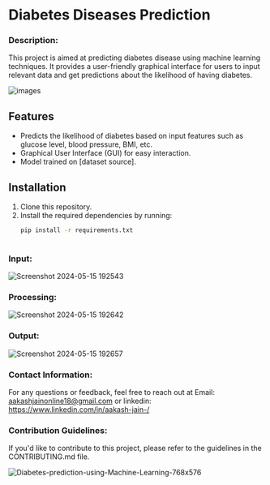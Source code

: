 # Diabetes Diseases Prediction 

 ### Description:
This project is aimed at predicting diabetes disease using machine learning techniques. It provides a user-friendly graphical interface for users to input relevant data and get predictions about the likelihood of having diabetes.

![images](https://github.com/aakasshhh/Diabetes-Diseases-Prediction/assets/118706951/5ebe168a-2961-4a87-b97c-bcfb9caf319b)


## Features
- Predicts the likelihood of diabetes based on input features such as glucose level, blood pressure, BMI, etc.
- Graphical User Interface (GUI) for easy interaction.
- Model trained on [dataset source].

## Installation
1. Clone this repository.
2. Install the required dependencies by running:
   ```bash
   pip install -r requirements.txt
 
### Input:
 
![Screenshot 2024-05-15 192543](https://github.com/aakasshhh/Diabetes-Diseases-Prediction/assets/118706951/f95840ca-9a72-467f-be42-273761a7a41c)

### Processing:

![Screenshot 2024-05-15 192642](https://github.com/aakasshhh/Diabetes-Diseases-Prediction/assets/118706951/fe3c5f7b-4ffb-4bdf-b5c0-c3662277d6bd)

### Output:

![Screenshot 2024-05-15 192657](https://github.com/aakasshhh/Diabetes-Diseases-Prediction/assets/118706951/4a2b3e9c-4ee1-494e-aeed-2bec6674e85a)


### Contact Information:
For any questions or feedback, feel free to reach out at Email: aakashjainonline18@gmail.com or linkedin: https://www.linkedin.com/in/aakash-jain-/

### Contribution Guidelines:
If you'd like to contribute to this project, please refer to the guidelines in the CONTRIBUTING.md file.


![Diabetes-prediction-using-Machine-Learning-768x576](https://github.com/aakasshhh/Diabetes-Diseases-Prediction/assets/118706951/3cf5b6a5-84f7-43ab-958a-1395e77eefb3)




 
